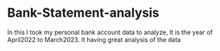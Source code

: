 # Bank-Statement-analysis
In this I took my personal bank account data to analyze, It is the year of April2022 to March2023. It having great analysis of the data
